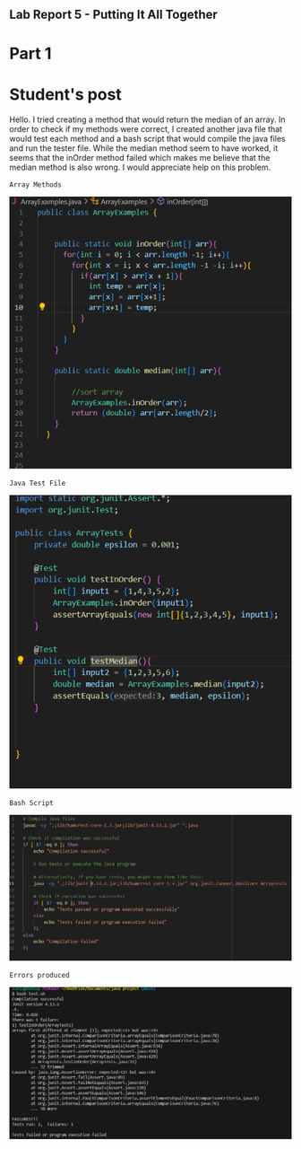 ## Lab Report 5 - Putting It All Together

# Part 1

# Student's post

Hello.  I tried creating a method that would return the median of an array.  In order to check if my 
methods were correct, I created another java file that would test each method and a bash script
that would compile the java files and run the tester file.  While the median method seem to have worked,
it seems that the inOrder method failed which makes me believe that the median method is also wrong.  I
would appreciate help on this problem.

```
Array Methods
```
![Image](https://github.com/DatGuy84/CSE-15L-Lab-Report-5/blob/main/pre-code.png?raw=true)

```
Java Test File
```
![Image](https://github.com/DatGuy84/CSE-15L-Lab-Report-5/blob/main/pre-tests.png?raw=true) 

```
Bash Script
```
![Image](https://github.com/DatGuy84/CSE-15L-Lab-Report-5/blob/main/bash%20script.png?raw=true)
```
Errors produced
```
![Image](https://github.com/DatGuy84/CSE-15L-Lab-Report-5/blob/main/bash%20error.png?raw=true) 

